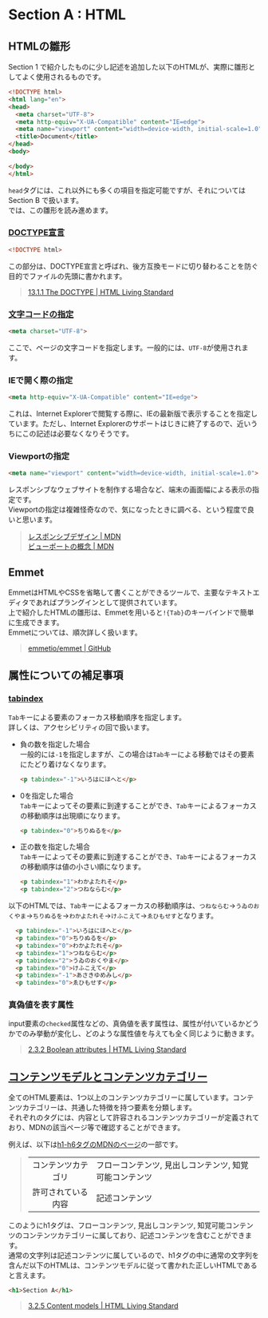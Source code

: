 # Section A : HTML

## HTMLの雛形


Section 1 で紹介したものに少し記述を追加した以下のHTMLが、実際に雛形としてよく使用されるものです。

```html
<!DOCTYPE html>
<html lang="en">
<head>
  <meta charset="UTF-8">
  <meta http-equiv="X-UA-Compatible" content="IE=edge">
  <meta name="viewport" content="width=device-width, initial-scale=1.0">
  <title>Document</title>
</head>
<body>
  
</body>
</html>
```

`head`タグには、これ以外にも多くの項目を指定可能ですが、それについては Section B で扱います。<br>
では、この雛形を読み進めます。

### [DOCTYPE宣言](https://developer.mozilla.org/ja/docs/Glossary/Doctype)

```html
<!DOCTYPE html>
```

この部分は、DOCTYPE宣言と呼ばれ、後方互換モードに切り替わることを防ぐ目的でファイルの先頭に書かれます。

> [13.1.1 The DOCTYPE | HTML Living Standard](https://html.spec.whatwg.org/multipage/syntax.html#the-doctype)

### [文字コードの指定](https://developer.mozilla.org/ja/docs/Web/HTML/Element/meta#attr-charset)

```html
<meta charset="UTF-8">
```

ここで、ページの文字コードを指定します。一般的には、`UTF-8`が使用されます。


### IEで開く際の指定

```html
<meta http-equiv="X-UA-Compatible" content="IE=edge">
```

これは、Internet Explorerで閲覧する際に、IEの最新版で表示することを指定しています。ただし、Internet Explorerのサポートはじきに終了するので、近いうちにこの記述は必要なくなりそうです。

### Viewportの指定

```html
<meta name="viewport" content="width=device-width, initial-scale=1.0">
```

レスポンシブなウェブサイトを制作する場合など、端末の画面幅による表示の指定です。<br>
Viewportの指定は複雑怪奇なので、気になったときに調べる、という程度で良いと思います。

> [レスポンシブデザイン | MDN](https://developer.mozilla.org/ja/docs/Learn/CSS/CSS_layout/Responsive_Design)<br>
> [ビューポートの概念 | MDN](https://developer.mozilla.org/ja/docs/Web/CSS/Viewport_concepts)

## Emmet

EmmetはHTMLやCSSを省略して書くことができるツールで、主要なテキストエディタであればプラングインとして提供されています。<br>
上で紹介したHTMLの雛形は、Emmetを用いると`!{Tab}`のキーバインドで簡単に生成できます。<br>
Emmetについては、順次詳しく扱います。

> [emmetio/emmet | GitHub](https://github.com/emmetio/emmet)

## 属性についての補足事項

### [tabindex](https://developer.mozilla.org/ja/docs/Web/HTML/Global_attributes/tabindex)

`Tab`キーによる要素のフォーカス移動順序を指定します。<br>
詳しくは、アクセシビリティの回で扱います。

- 負の数を指定した場合<br>
  一般的には`-1`を指定しますが、この場合は`Tab`キーによる移動ではその要素にたどり着けなくなります。

  ```html
  <p tabindex="-1">いろはにほへと</p>
  ```

- 0を指定した場合<br>
  `Tab`キーによってその要素に到達することができ、`Tab`キーによるフォーカスの移動順序は出現順になります。

  ```html
  <p tabindex="0">ちりぬるを</p>
  ```

- 正の数を指定した場合<br>
  `Tab`キーによってその要素に到達することができ、`Tab`キーによるフォーカスの移動順序は値の小さい順になります。

  ```html
  <p tabindex="1">わかよたれそ</p>
  <p tabindex="2">つねならむ</p>
  ```

以下のHTMLでは、`Tab`キーによるフォーカスの移動順序は、`つねならむ`->`うゐのおくやま`->`ちりぬるを`->`わかよたれそ`->`けふこえて`->`ゑひもせす`となります。

```html
  <p tabindex="-1">いろはにほへと</p>
  <p tabindex="0">ちりぬるを</p>
  <p tabindex="0">わかよたれそ</p>
  <p tabindex="1">つねならむ</p>
  <p tabindex="2">うゐのおくやま</p>
  <p tabindex="0">けふこえて</p>
  <p tabindex="-1">あさきゆめみし</p>
  <p tabindex="0">ゑひもせす</p>
```

### 真偽値を表す属性

input要素の`checked`属性などの、真偽値を表す属性は、属性が付いているかどうかでのみ挙動が変化し、どのような属性値を与えても全く同じように動きます。

> [2.3.2 Boolean attributes | HTML Living Standard](https://html.spec.whatwg.org/#boolean-attributes)

## [コンテンツモデルとコンテンツカテゴリー](https://developer.mozilla.org/ja/docs/Web/Guide/HTML/Content_categories)

全てのHTML要素は、1つ以上のコンテンツカテゴリーに属しています。コンテンツカテゴリーは、共通した特徴を持つ要素を分類します。<br>
それぞれのタグには、内容として許容されるコンテンツカテゴリーが定義されており、MDNの該当ページ等で確認することができます。<br>

例えば、以下は[h1-h6タグのMDNのページ](https://developer.mozilla.org/ja/docs/Web/HTML/Element/Heading_Elements)の一部です。

> |||
> |:--:|:--|
> |コンテンツカテゴリ|フローコンテンツ, 見出しコンテンツ, 知覚可能コンテンツ|
> |許可されている内容|記述コンテンツ|

このようにh1タグは、フローコンテンツ, 見出しコンテンツ, 知覚可能コンテンツのコンテンツカテゴリーに属しており、記述コンテンツを含むことができます。<br>
通常の文字列は記述コンテンツに属しているので、h1タグの中に通常の文字列を含んだ以下のHTMLは、コンテンツモデルに従って書かれた正しいHTMLであると言えます。

```html
<h1>Section A</h1>
```

> [3.2.5 Content models | HTML Living Standard](https://html.spec.whatwg.org/multipage/dom.html#content-models)
